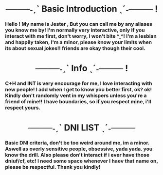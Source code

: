 <h1 align="center"> ────˗ˏˋ Basic Introduction ˎˊ˗──── !</h1>

<h3 align="left"> Hello ! My name is Jester , But you can call me by any aliases you know me by! I'm normally very interactive, only if you interact with me first, don't worry, I won't bite ^_^! I'm a lesbian and happily taken, I'm a minor, please know your limits when its about sexual jokes!! friends are okay though their cool.

<h1 align="center"> ────˗ˏˋ Info ˎˊ˗──── ! </h1>

<h3 align="left"> C+H and INT is very encourage for me, I love interacting with new people! I add when I get to know you better first, ok? ok! Kindly don't randomly vent in my whispers unless you're a friend of mine!! I have boundaries, so if you respect mine, i'll respect yours.

<h1 align="center"> ────˗ˏˋ DNI LIST ˎˊ˗────

<h3 align="left"> Basic DNI criteria, don't be too weird around me, im a minor. Aswell as overly sensitive people, obsessive, yada yada. you know the drill. Also please don't interact if i ever have those dniuf/cf, etc! I need some space whenever I haev that name on, please be respectful. Thank you kindly!
